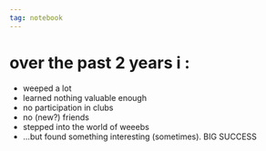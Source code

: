 ```yaml
---
tag: notebook
---
```

# over the past 2 years i :
- weeped a lot
- learned nothing valuable enough
- no participation in clubs
- no (new?) friends
- stepped into the world of weeebs
- ...but found something interesting (sometimes). BIG SUCCESS 